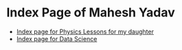 # Index Page of Mahesh Yadav

* [Index page for Physics Lessons for my daughter](index_phy.html)
* [Index page for Data Science](index_ds.html)
